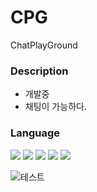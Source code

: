# CPG
ChatPlayGround

### Description
- 개발중
- 채팅이 가능하다.

### Language
<img src="https://img.shields.io/badge/JAVA-007396?style=flat-square&logo=JAVA&logoColor=white"/> <img src="https://img.shields.io/badge/Spring Boot-6DB33F?style=flat-square&logo=Spring Boot&logoColor=white"/> <img src="https://img.shields.io/badge/JavaScript-e7df1e?style=flat-square&logo=Vue&logoColor=white"/> <img src="https://img.shields.io/badge/Vue.js-35495E?style=flat-square&logo=vuedotjs&logoColor=4FC08D"/> <img src="https://img.shields.io/badge/Docker-2496ED?style=flat-square&logo=Docker&logoColor=white"/>

![테스트](https://github.com/ykh9759/ChatPlayGround/assets/66126927/fd1af691-97dc-4bd2-a6ec-e3b2b8fefa05)
